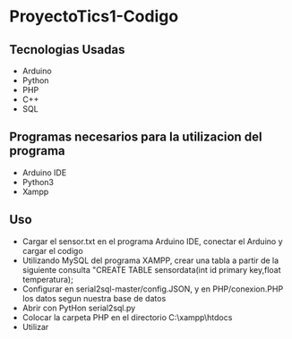 # ProyectoTics1-Codigo

## Tecnologias Usadas
- Arduino
- Python
- PHP
- C++
- SQL

## Programas necesarios para la utilizacion del programa
- Arduino IDE
- Python3
- Xampp

## Uso
- Cargar el sensor.txt en el programa Arduino IDE, conectar el Arduino y cargar el codigo
- Utilizando MySQL del programa XAMPP, crear una tabla a partir de la siguiente consulta "CREATE TABLE sensordata(int id primary key,float temperatura);
- Configurar en serial2sql-master/config.JSON, y en PHP/conexion.PHP los datos segun nuestra base de datos
- Abrir con PytHon serial2sql.py
- Colocar la carpeta PHP en el directorio C:\xampp\htdocs
- Utilizar
